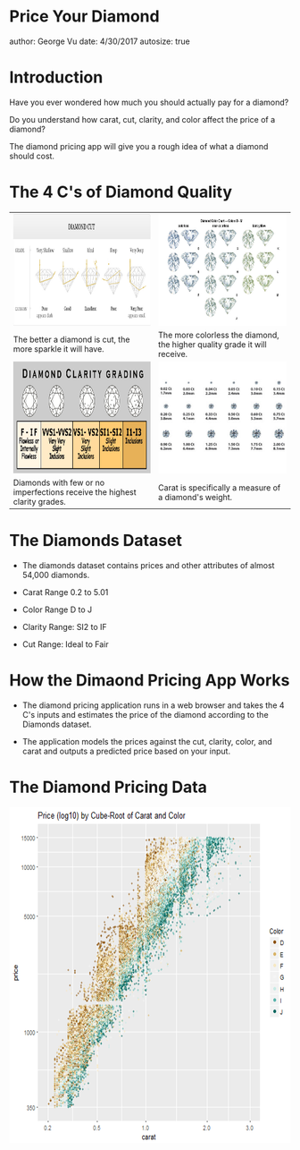 Price Your Diamond
======================================================
author: George Vu 
date: 4/30/2017
autosize: true

Introduction
========================================================
Have you ever wondered how much you should actually pay for a diamond?

Do you understand how carat, cut, clarity, and color affect the price of a diamond?  

The diamond pricing app will give you a rough idea of what a diamond should cost.

The 4 C's of Diamond Quality
========================================================
<table border="0">
<tr>
  <td>
    <img src="Cut.png" width="400" height="200">
  </td>
  <td>
    <img src="Color.png" width="400" height="200">
  </td>
</tr>
<tr>
  <td>
  The better a diamond is cut, the more sparkle it will have.
  </td>
  <td>
  The more colorless the diamond, the higher quality grade it will receive.
  </td>
<tr>
  <td>
    <img src="Clarity.png" width="400" height="200">
  </td>
  <td>
    <img src="Carat.jpg" width="400" height="200">
  </td>
</tr>
<tr>
  <td>
  Diamonds with few or no imperfections receive the highest clarity grades.
  </td>
  <td>
  Carat is specifically a measure of a diamond's weight.
  </td>
</table>
  </td>
</tr>
</table>

The Diamonds Dataset
========================================================


- The diamonds dataset contains prices and other attributes of almost 54,000 diamonds.

- Carat Range 0.2 to 5.01

- Color Range D to J

- Clarity Range: SI2 to IF

- Cut Range: Ideal to Fair

How the Dimaond Pricing App Works
========================================================
- The diamond pricing application runs in a web browser and takes the 4 C's inputs and estimates the price of the diamond according to the Diamonds dataset.

- The application models the prices against the cut, clarity, color, and carat and outputs a predicted price based on your input.


The Diamond Pricing Data
========================================================
<img src="diamonds-presentation-figure/unnamed-chunk-2-1.png" title="plot of chunk unnamed-chunk-2" alt="plot of chunk unnamed-chunk-2" width="800px" height="600px" />
